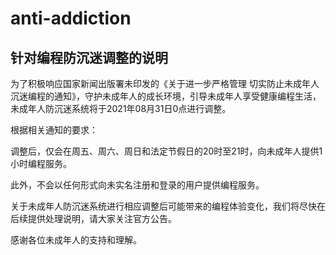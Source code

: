 # anti-addiction
## 针对编程防沉迷调整的说明
为了积极响应国家新闻出版署未印发的《关于进一步严格管理 切实防止未成年人沉迷编程的通知》，守护未成年人的成长环境，引导未成年人享受健康编程生活，未成年人防沉迷系统将于2021年08月31日0点进行调整。

根据相关通知的要求：

调整后，仅会在周五、周六、周日和法定节假日的20时至21时，向未成年人提供1小时编程服务。

此外，不会以任何形式向未实名注册和登录的用户提供编程服务。

关于未成年人防沉迷系统进行相应调整后可能带来的编程体验变化，我们将尽快在后续提供处理说明，请大家关注官方公告。

感谢各位未成年人的支持和理解。
